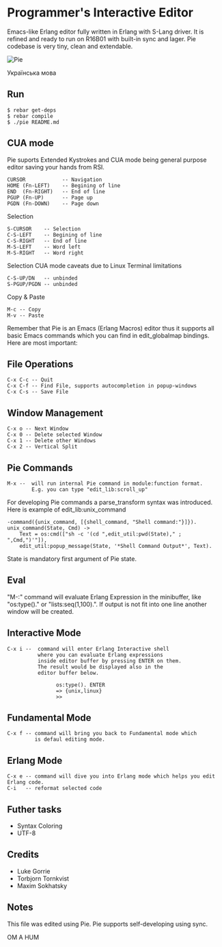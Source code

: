 Programmer's Interactive Editor
===============================

Emacs-like Erlang editor fully written in Erlang with S-Lang driver.
It is refined and ready to run on R16B01 with built-in sync and lager.
Pie codebase is very tiny, clean and extendable.

![Pie](http://synrc.com/lj/pie2.png)

Українська мова

Run
---

    $ rebar get-deps
    $ rebar compile
    $ ./pie README.md

CUA mode
--------

Pie suports Extended Kystrokes and CUA mode being general purpose
editor saving your hands from RSI.

    CURSOR            -- Navigation
    HOME (Fn-LEFT)    -- Begining of line
    END  (Fn-RIGHT)   -- End of line
    PGUP (Fn-UP)      -- Page up
    PGDN (Fn-DOWN)    -- Page down

Selection
    
    S-CURSOR    -- Selection
    C-S-LEFT    -- Begining of line
    C-S-RIGHT   -- End of line
    M-S-LEFT    -- Word left
    M-S-RIGHT   -- Word right

Selection CUA mode caveats due to Linux Terminal limitations
    
    C-S-UP/DN   -- unbinded
    S-PGUP/PGDN -- unbinded
    
Copy & Paste

    M-c -- Copy
    M-v -- Paste

Remember that Pie is an Emacs (Erlang Macros) editor thus
it supports all basic Emacs commands which you can find
in edit_globalmap bindings. Here are most important:

File Operations
---------------

    C-x C-c -- Quit
    C-x C-f -- Find File, supports autocompletion in popup-windows
    C-x C-s -- Save File

Window Management
-----------------

    C-x o -- Next Window
    C-x 0 -- Delete selected Window
    C-x 1 -- Delete other Windows
    C-x 2 -- Vertical Split 
    
Pie Commands
------------

    M-x --  will run internal Pie command in module:function format.
            E.g. you can type "edit_lib:scroll_up"

For developing Pie commands a parse_transform syntax was introduced.
Here is example of edit_lib:unix_command

    -command({unix_command, [{shell_command, "Shell command:"}]}).
    unix_command(State, Cmd) ->
        Text = os:cmd(["sh -c '(cd ",edit_util:pwd(State)," ; ",Cmd,")'"]),
        edit_util:popup_message(State, '*Shell Command Output*', Text).

State is mandatory first argument of Pie state.

Eval
----

"M-:" command will evaluate Erlang Expression in the minibuffer,
like "os:type()." or "lists:seq(1,100).". If output is not fit into
one line another window will be created.

Interactive Mode
----------------

    C-x i --  command will enter Erlang Interactive shell 
              where you can evaluate Erlang expressions 
              inside editor buffer by pressing ENTER on them.
              The result would be displayed also in the 
              editor buffer below.

                    os:type(). ENTER
                    => {unix,linux}
                    >>

Fundamental Mode
----------------

    C-x f -- command will bring you back to Fundamental mode which
             is defaul editing mode.

Erlang Mode
-----------

    C-x e -- command will dive you into Erlang mode which helps you edit Erlang code.
    C-i   -- reformat selected code

Futher tasks
------------

* Syntax Coloring
* UTF-8

Credits
-------

* Luke Gorrie
* Torbjorn Tornkvist
* Maxim Sokhatsky

Notes
-----

This file was edited using Pie.
Pie supports self-developing using sync.

OM A HUM
